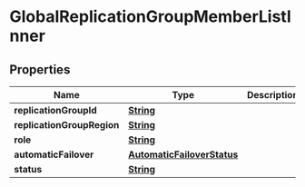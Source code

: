 

# GlobalReplicationGroupMemberListInner


## Properties

| Name | Type | Description | Notes |
|------------ | ------------- | ------------- | -------------|
|**replicationGroupId** | [**String**](String.md) |  |  [optional] |
|**replicationGroupRegion** | [**String**](String.md) |  |  [optional] |
|**role** | [**String**](String.md) |  |  [optional] |
|**automaticFailover** | [**AutomaticFailoverStatus**](AutomaticFailoverStatus.md) |  |  [optional] |
|**status** | [**String**](String.md) |  |  [optional] |



